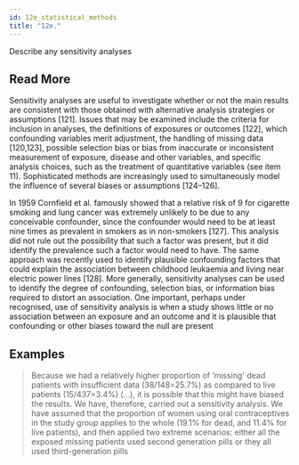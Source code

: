 ```yaml
---
id: 12e_statistical_methods
title: "12e."
---
```

Describe any sensitivity analyses


## Read More

Sensitivity analyses are useful to investigate whether or not the main results are consistent with those obtained with alternative analysis strategies or assumptions [121]. Issues that may be examined include the criteria for inclusion in analyses, the definitions of exposures or outcomes [122], which confounding variables merit adjustment, the handling of missing data [120,123], possible selection bias or bias from inaccurate or inconsistent measurement of exposure, disease and other variables, and specific analysis choices, such as the treatment of quantitative variables (see item 11). Sophisticated methods are increasingly used to simultaneously model the influence of several biases or assumptions [124–126].

In 1959 Cornfield et al. famously showed that a relative risk of 9 for cigarette smoking and lung cancer was extremely unlikely to be due to any conceivable confounder, since the confounder would need to be at least nine times as prevalent in smokers as in non-smokers [127]. This analysis did not rule out the possibility that such a factor was present, but it did identify the prevalence such a factor would need to have. The same approach was recently used to identify plausible confounding factors that could explain the association between childhood leukaemia and living near electric power lines [128]. More generally, sensitivity analyses can be used to identify the degree of confounding, selection bias, or information bias required to distort an association. One important, perhaps under recognised, use of sensitivity analysis is when a study shows little or no association between an exposure and an outcome and it is plausible that confounding or other biases toward the null are present

## Examples

> Because we had a relatively higher proportion of ‘missing' dead patients with insufficient data (38/148=25.7%) as compared to live patients (15/437=3.4%) (…), it is possible that this might have biased the results. We have, therefore, carried out a sensitivity analysis. We have assumed that the proportion of women using oral contraceptives in the study group applies to the whole (19.1% for dead, and 11.4% for live patients), and then applied two extreme scenarios: either all the exposed missing patients used second generation pills or they all used third-generation pills